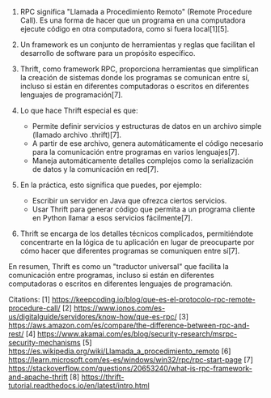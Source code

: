 
1. RPC significa "Llamada a Procedimiento Remoto" (Remote Procedure Call). Es una forma de hacer que un programa en una computadora ejecute código en otra computadora, como si fuera local[1][5].

2. Un framework es un conjunto de herramientas y reglas que facilitan el desarrollo de software para un propósito específico.

3. Thrift, como framework RPC, proporciona herramientas que simplifican la creación de sistemas donde los programas se comunican entre sí, incluso si están en diferentes computadoras o escritos en diferentes lenguajes de programación[7].

4. Lo que hace Thrift especial es que:

   - Permite definir servicios y estructuras de datos en un archivo simple (llamado archivo .thrift)[7].
   - A partir de ese archivo, genera automáticamente el código necesario para la comunicación entre programas en varios lenguajes[7].
   - Maneja automáticamente detalles complejos como la serialización de datos y la comunicación en red[7].

5. En la práctica, esto significa que puedes, por ejemplo:
   - Escribir un servidor en Java que ofrezca ciertos servicios.
   - Usar Thrift para generar código que permita a un programa cliente en Python llamar a esos servicios fácilmente[7].

6. Thrift se encarga de los detalles técnicos complicados, permitiéndote concentrarte en la lógica de tu aplicación en lugar de preocuparte por cómo hacer que diferentes programas se comuniquen entre sí[7].

En resumen, Thrift es como un "traductor universal" que facilita la comunicación entre programas, incluso si están en diferentes computadoras o escritos en diferentes lenguajes de programación.

Citations:
[1] https://keepcoding.io/blog/que-es-el-protocolo-rpc-remote-procedure-call/
[2] https://www.ionos.com/es-us/digitalguide/servidores/know-how/que-es-rpc/
[3] https://aws.amazon.com/es/compare/the-difference-between-rpc-and-rest/
[4] https://www.akamai.com/es/blog/security-research/msrpc-security-mechanisms
[5] https://es.wikipedia.org/wiki/Llamada_a_procedimiento_remoto
[6] https://learn.microsoft.com/es-es/windows/win32/rpc/rpc-start-page
[7] https://stackoverflow.com/questions/20653240/what-is-rpc-framework-and-apache-thrift
[8] https://thrift-tutorial.readthedocs.io/en/latest/intro.html